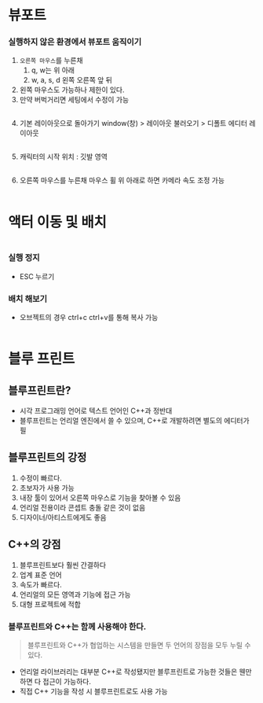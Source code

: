 <h1 id="뷰포트">뷰포트</h1>
<h3 id="실행하지-않은-환경에서-뷰포트-움직이기">실행하지 않은 환경에서 뷰포트 움직이기</h3>
<ol>
<li><code>오른쪽 마우스</code>를 누른채<ol>
<li>q, w는 위 아래</li>
<li>w, a, s, d 왼쪽 오른쪽 앞 뒤</li>
</ol>
</li>
<li>왼쪽 마우스도 가능하나 제한이 있다.</li>
<li>만약 버벅거리면 세팅에서 수정이 가능</li>
</ol>
<p><img alt="" src="https://velog.velcdn.com/images/prettylee620/post/9f9463fe-1170-4f74-a392-eb447be85b7f/image.png" /></p>
<ol start="4">
<li>기본 레이아웃으로 돌아가기 window(창) &gt; 레이아웃 불러오기 &gt; 디폴트 에디터 레이아웃</li>
</ol>
<p><img alt="" src="https://velog.velcdn.com/images/prettylee620/post/8c4f619a-edca-4c03-b4db-363338023b6a/image.png" /></p>
<ol start="5">
<li>캐릭터의 시작 위치 : 깃발 영역</li>
</ol>
<p><img alt="" src="https://velog.velcdn.com/images/prettylee620/post/215d9efd-7339-462e-b2bf-05cedbcf5736/image.png" /></p>
<ol start="6">
<li>오른쪽 마우스를 누른채 마우스 휠 위 아래로 하면 카메라 속도 조정 가능</li>
</ol>
<p><img alt="" src="https://velog.velcdn.com/images/prettylee620/post/82e90a09-412a-4ca8-99f7-9e0ca52bc1f5/image.png" /></p>
<h1 id="액터-이동-및-배치">액터 이동 및 배치</h1>
<p><img alt="" src="https://velog.velcdn.com/images/prettylee620/post/fd9eb3f2-a0bf-46d4-b7d9-a0a1246ff7ea/image.png" /></p>
<h3 id="실행-정지">실행 정지</h3>
<ul>
<li>ESC 누르기</li>
</ul>
<h3 id="배치-해보기">배치 해보기</h3>
<ul>
<li>오브젝트의 경우 ctrl+c ctrl+v를 통해 복사 가능</li>
</ul>
<p><img alt="" src="https://velog.velcdn.com/images/prettylee620/post/16ae860f-ccfe-4d6f-82ef-ee2751e372ce/image.png" /></p>
<h1 id="블루-프린트">블루 프린트</h1>
<h2 id="블루프린트란">블루프린트란?</h2>
<ul>
<li>시각 프로그래밍 언어로 텍스트 언어인 C++과 정반대</li>
<li>블루프린트는  언리얼 엔진에서 쓸 수 있으며, C++로 개발하려면 별도의 에디터가 필</li>
</ul>
<h2 id="블루프린트의-강정">블루프린트의 강정</h2>
<ol>
<li>수정이 빠르다.</li>
<li>초보자가 사용 가능</li>
<li>내장 툴이 있어서 오른쪽 마우스로 기능을 찾아볼 수 있음</li>
<li>언리얼 전용이라 콘셉트 충돌 같은 것이 없음</li>
<li>디자이너/아티스트에게도 좋음</li>
</ol>
<h2 id="c의-강점">C++의 강점</h2>
<ol>
<li>블루프린트보다 훨씬 간결하다</li>
<li>업계 표준 언어</li>
<li>속도가 빠르다.</li>
<li>언리얼의 모든 영역과 기능에 접근 가능</li>
<li>대형 프로젝트에 적합</li>
</ol>
<h3 id="블루프린트와-c는-함께-사용해야-한다">블루프린트와 C++는 함께 사용해야 한다.</h3>
<blockquote>
<p>블루프린트와 C++가 협업하는 시스템을 만들면 두 언어의 장점을 모두 누릴 수 있다.</p>
</blockquote>
<ul>
<li>언리얼 라이브러리는 대부분 C++로 작성됐지만 블루프린트로 가능한 것들은 웬만하면 다 접근이 가능하다.</li>
<li>직접 C++ 기능을 작성 시 블루프린트로도 사용 가능</li>
</ul>
<p><img alt="" src="https://velog.velcdn.com/images/prettylee620/post/9d44f58b-c6b4-4cbc-9ce4-a2b364027998/image.png" /></p>